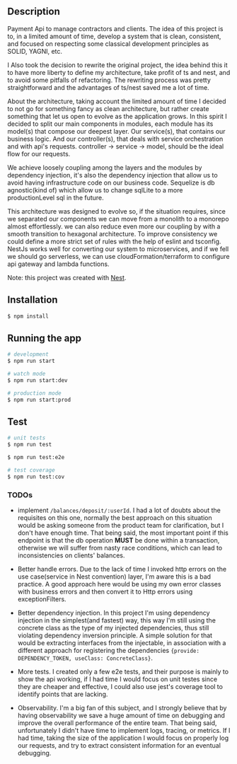 ## Description

Payment Api to manage contractors and clients. The idea of this project is to, in a limited amount of time,
develop a system that is clean, consistent, and focused on respecting some classical development principles as
SOLID, YAGNI, etc. 

I Also took the decision to rewrite the original project, the idea behind this it to have more liberty
to define my architecture, take profit of ts and nest, and to avoid some pitfalls of refactoring. 
The rewriting process was pretty straightforward and the advantages of ts/nest saved me a lot of time.

About the architecture, taking account the limited amount of time I decided to not go for something 
fancy as clean architecture, but rather create something that let us open to evolve as the application 
grows. In this spirit I decided to split our main components in modules, each module has its model(s) that
compose our deepest layer. Our service(s), that contains our business logic. 
And our controller(s), that deals with service orchestration and with api's requests.
controller -> service -> model, should be the ideal flow for our requests.

We achieve loosely coupling among the layers and the modules by dependency injection, it's also the 
dependency injection  that allow us to avoid having infrastructure code on our business code. Sequelize 
is db agnostic(kind of) which allow us to change sqlLite to a more productionLevel sql in the future.

This architecture was designed to evolve so, if the situation requires, since we separated our components  we can move 
from a monolith to a monorepo almost effortlessly. we can also reduce even more our coupling by 
with a smooth transition to hexagonal architecture. To improve consistency we could define a more strict
set of rules with the help of eslint and tsconfig. NestJs works well for converting our system to 
microservices, and if we fell we should go serverless, we can use cloudFormation/terraform to configure
api gateway and lambda functions. 


Note: this project was created with [Nest](https://github.com/nestjs/nest).

## Installation

```bash
$ npm install
```

## Running the app

```bash
# development
$ npm run start

# watch mode
$ npm run start:dev

# production mode
$ npm run start:prod
```

## Test

```bash
# unit tests
$ npm run test

$ npm run test:e2e

# test coverage
$ npm run test:cov
```

### TODOs

- implement `/balances/deposit/:userId`.
I had a lot of doubts about the requisites on this one, normally the best approach on this situation would be asking 
someone from the product team for clarification, but I don't have enough time. That being said, the most important point
if this endpoint is that the db operation **MUST** be done within a transaction, otherwise we will suffer from nasty 
race conditions, which can lead to inconsistencies on clients' balances.


- Better handle errors. Due to the lack of time I invoked http errors on the use case(service in Nest convention) layer,
I'm aware this is a bad practice. A good approach here would be using my own error classes with business errors and then 
convert it to Http errors using exceptionFilters.


- Better dependency injection. In this project I'm using dependency injection in the simplest(and fastest) way, this way I'm still 
using the concrete class as the type of my injected dependencies, thus still violating dependency inversion principle.
A simple solution for that would be extracting interfaces from the injectable, in association with a different approach
for registering the dependencies `{provide: DEPENDENCY_TOKEN, useClass: ConcreteClass}`.


- More tests. I created only a few e2e tests, and their purpose is mainly to show the api working, if I 
had time I would focus on unit testes since they are cheaper and effective, I could also use jest's 
coverage tool to identify points that are lacking.


- Observability. I'm a big fan of this subject, and I strongly believe that by having observability we save a huge amount
of time on debugging and improve the overall performance of the entire team. That being said, unfortunately I didn't have time to 
implement logs, tracing, or metrics. If I had time, taking the size of the application I would focus on properly log our
requests, and try to extract consistent information for an eventual debugging.